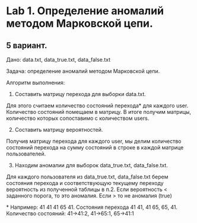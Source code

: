 
# Lab 1. Определение аномалий методом Марковской цепи. 
## 5 вариант.
Дано: data.txt, data_true.txt, data_false.txt 

Задача: определение аномалий методом Марковской цепи. 

Алгоритм выполнения:
1. Составить матрицу перехода для выборки data.txt. 

Для этого считаем количество состояний перехода* для каждого user. Количество состояний помещаем в матрицу. В итоге получим матрицы, количество которых сопоставимо с количеством users.

2. Составить матрицу вероятностей.

Получив матрицу перехода для каждого user, мы делим количество состояний перехода на сумму состояний в строке в каждой матрице пользователей.

3. Находим аномалии для выборок data_true.txt, data_false.txt.

Для каждого пользователя из data_true.txt, data_false.txt берем состояния перехода и соответствующую текущему переходу вероятность из полученной таблицы в п.2. Если вероятность < заданного порога, то это аномалия. Если > то не аномалия (true)

\* Например: 41 41 41 65 41. Состояния перехода 41 41, 41 65, 65, 41. Количество состояний: 41->41:2, 41->65:1, 65->41:1

